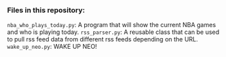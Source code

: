 ### Files in this repository:
`nba_who_plays_today.py`: A program that will show the current NBA games and who is playing today. 
`rss_parser.py`: A reusable class that can be used to pull rss feed data from different rss feeds depending on the URL.
`wake_up_neo.py`: WAKE UP NEO!